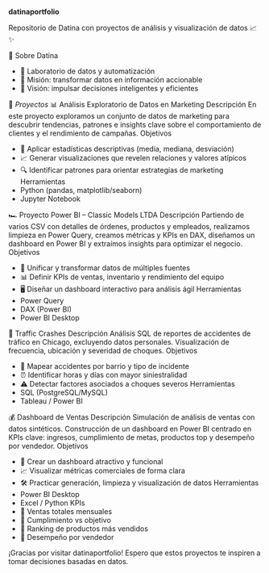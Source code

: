 **datinaportfolio**

Repositorio de Datina con proyectos de análisis y visualización de datos 📈✨

🚀 Sobre Datina
- 🧪 Laboratorio de datos y automatización
- 🎯 Misión: transformar datos en información accionable
- 🔮 Visión: impulsar decisiones inteligentes y eficientes

📂 *Proyectos*
📊 Análisis Exploratorio de Datos en Marketing
Descripción
En este proyecto exploramos un conjunto de datos de marketing para descubrir tendencias, patrones e insights clave sobre el comportamiento de clientes y el rendimiento de campañas.
Objetivos
- 🔢 Aplicar estadísticas descriptivas (media, mediana, desviación)
- 📈 Generar visualizaciones que revelen relaciones y valores atípicos
- 🔍 Identificar patrones para orientar estrategias de marketing
Herramientas
- Python (pandas, matplotlib/seaborn)
- Jupyter Notebook

🏎️ Proyecto Power BI – Classic Models LTDA
Descripción
Partiendo de varios CSV con detalles de órdenes, productos y empleados, realizamos limpieza en Power Query, creamos métricas y KPIs en DAX, diseñamos un dashboard en Power BI y extraímos insights para optimizar el negocio.
Objetivos
- 🔄 Unificar y transformar datos de múltiples fuentes
- 📊 Definir KPIs de ventas, inventario y rendimiento del equipo
- 🖥️ Diseñar un dashboard interactivo para análisis ágil
Herramientas
- Power Query
- DAX (Power BI)
- Power BI Desktop

🚦 Traffic Crashes
Descripción
Análisis SQL de reportes de accidentes de tráfico en Chicago, excluyendo datos personales. Visualización de frecuencia, ubicación y severidad de choques.
Objetivos
- 📍 Mapear accidentes por barrio y tipo de incidente
- ⏰ Identificar horas y días con mayor siniestralidad
- ⚠️ Detectar factores asociados a choques severos
Herramientas
- SQL (PostgreSQL/MySQL)
- Tableau / Power BI

💰 Dashboard de Ventas
Descripción
Simulación de análisis de ventas con datos sintéticos. Construcción de un dashboard en Power BI centrado en KPIs clave: ingresos, cumplimiento de metas, productos top y desempeño por vendedor.
Objetivos
- 🎨 Crear un dashboard atractivo y funcional
- 📈 Visualizar métricas comerciales de forma clara
- 🛠️ Practicar generación, limpieza y visualización de datos
Herramientas
- Power BI Desktop
- Excel / Python
KPIs
- 📅 Ventas totales mensuales
- 🎯 Cumplimiento vs objetivo
- 🥇 Ranking de productos más vendidos
- 👥 Desempeño por vendedor

¡Gracias por visitar datinaportfolio! Espero que estos proyectos te inspiren a tomar decisiones basadas en datos.
